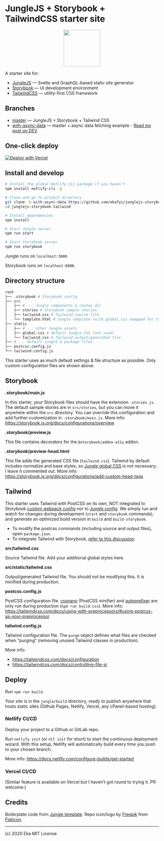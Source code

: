 # JungleJS + Storybook + TailwindCSS starter site

<p align="center"><img src="https://image.flaticon.com/icons/svg/2950/2950532.svg" width="120" height="120" alt="" /></p>

A starter site for:

- [JungleJS](https://www.junglejs.org) — Svelte and GraphQL-based static site generator
- [Storybook](https://storybook.js.org) — UI development environment
- [TailwindCSS](https://tailwindcss.com) — utility-first CSS framework

## Branches

- [master](https://github.com/ekafyi/junglejs-storybook-tailwind/tree/master) — JungleJS + Storybook + Tailwind CSS
- [with-async-data](https://github.com/ekafyi/junglejs-storybook-tailwind/tree/with-async-data) — master + async data fetching example - [Read my post on DEV](https://dev.to/ekafyi/get-asynchronous-data-in-junglejs-the-new-svelte-jamstack-library-1dkm)

## One-click deploy

[![Deploy with Vercel](https://vercel.com/button)](https://vercel.com/import/git?s=https%3A%2F%2Fgithub.com%2Fekafyi%2Fjunglejs-storybook-tailwind%2Ftree%2Fwith-async-data)

## Install and develop

```bash
# Install the global Netlify CLI package if you haven’t
npm install netlify-cli -g

# Clone and go to project directory
git clone -b with-async-data https://github.com/ekafyi/junglejs-storybook-tailwind.git
cd junglejs-storybook-tailwind

# Install dependencies
npm install

# Start Jungle server
npm run start

# Start Storybook server
npm run storybook
```

Jungle runs on `localhost:3000`.

Storybook runs on `localhost:6006`.

## Directory structure

```sh
root
├── .storybook # Storybook config
├── src
│   ├── # ... Jungle components & routes dir
│   ├── stories # Storybook sample stories
│   ├── tailwind.css # Tailwind source file
│   └── template.html # Jungle template (with global.css swapped for tailwind.css)
├── static
│   ├── # ... other Jungle assets
│   ├── global.css # default Jungle CSS (not used)
│   └── tailwind.css # Tailwind output/generated file
├── # ... default jungle & package files
├── postcss.config.js
└── tailwind.config.js
```

This starter uses as much default settings & file structure as possible. Only custom configuration files are shown above.

## Storybook

**.storybook/main.js**

In this starter, your Storybook files should have the extension `.stories.js`. The default sample stories are in `src/stories`, but you can move it anywhere within the `src` directory. You can override this configuration and add further customization in `.storybook/main.js`. More info: https://storybook.js.org/docs/configurations/overview

**.storybook/preview.js**

This file contains decorators for the `@storybook/addon-a11y` addon.

**.storybook/preview-head.html**

This file adds the generated CSS file (`tailwind.css`). Tailwind by default includes normalize and base styles, so [Jungle global CSS](https://github.com/junglejs/junglejs/blob/master/example/static/global.css) is not necessary; I leave it commented out.
More info: https://storybook.js.org/docs/configurations/add-custom-head-tags

## Tailwind

This starter uses Tailwind with PostCSS on its own, NOT integrated to Storybook [custom webpack config](https://storybook.js.org/docs/configurations/custom-webpack-config/) nor to [Jungle config](https://github.com/ekafyi/junglejs-storybook-tailwind/blob/master/jungle.config.js). We simply run and watch for changes during development (`start` and `storybook` commands), and generate an optimized build version in `build` and `build-storybook`.

- To modify the postcss commands (including source and output files), open `package.json`.
- To integrate Tailwind with Storybook, [refer to this discussion](https://github.com/storybookjs/storybook/issues/4038).

**src/tailwind.css**

Source Tailwind file. Add your additional global styles here.

**src/static/tailwind.css**

Output/generated Tailwind file. You should not be modifying this. It is minified during production.

**postcss.config.js**

PostCSS configuration file. [cssnano](https://cssnano.co/) (PostCSS minifier) and [autoprefixer](https://github.com/postcss/autoprefixer) are only run during production (`npm run build:css`). More info: https://tailwindcss.com/docs/using-with-preprocessors/#using-postcss-as-your-preprocessor

**tailwind.config.js**

Tailwind configuration file. The `purge` object defines what files are checked when “purging” (removing unused Tailwind classes in production).

More info:

- https://tailwindcss.com/docs/configuration
- https://tailwindcss.com/docs/controlling-file-si

## Deploy

Run `npm run build`.

Your site is in the `jungle/build` directory, ready to publish anywhere that hosts static sites (Github Pages, Netlify, Vercel, any cPanel-based hosting).

### Netlify CI/CD

Deploy your project to a Github or GitLab repo.

Run `netlify init` (or `ntl init` for short) to start the continuous deployment wizard. With this setup, Netlify will automatically build every time you push to your chosen branch.

More info: https://docs.netlify.com/configure-builds/get-started

### Vercel CI/CD

(Similar feature is available on Vercel but I haven’t got round to trying it. PR welcome.)

## Credits

Boilerplate code from [Jungle template](https://github.com/junglejs/template). Repo icon/logo by [Freepik](http://www.freepik.com) from [Flaticon](https://www.flaticon.com).

---

(c) 2020 Eka MIT License
